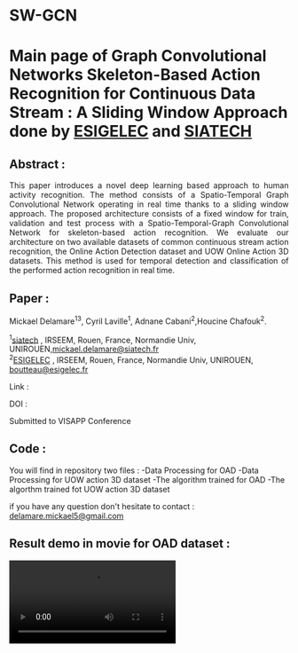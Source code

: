 # SW-GCN

# Main page of Graph Convolutional Networks Skeleton-Based Action Recognition for Continuous Data Stream : A Sliding Window Approach done by [ESIGELEC](https://www.esigelec.fr/) and [SIATECH](https://www.siatech.fr/)


 


## Abstract :
<p style="text-align:justify";>
This paper introduces a novel deep learning based approach to human activity recognition. The method consists of a Spatio-Temporal Graph Convolutional Network  operating in real time thanks to a sliding window approach. The proposed architecture consists of a fixed window for train, validation and test process with a Spatio-Temporal-Graph Convolutional Network for skeleton-based action recognition. We evaluate our architecture on two available datasets of common continuous stream action recognition, the Online Action Detection dataset and UOW Online Action 3D datasets. This method is used for temporal detection and classification of the performed action recognition in real time.</p>

## Paper :

Mickael Delamare<sup>1</sup><sup>3</sup>, Cyril Laville<sup>1</sup>, Adnane Cabani<sup>2</sup>,Houcine Chafouk<sup>2</sup>.  

<sup>1</sup>[siatech](https://www.siatech.fr/) , IRSEEM, Rouen, France, Normandie Univ, UNIROUEN,mickael.delamare@siatech.fr   
<sup>2</sup>[ESIGELEC](http://www.esigelec.fr/) , IRSEEM, Rouen, France, Normandie Univ, UNIROUEN, boutteau@esigelec.fr

Link : 

DOI : 

Submitted to VISAPP Conference

## Code :
You will find in repository two files : 
  -Data Processing for OAD 
  -Data Processing for UOW action 3D dataset
  -The algorithm trained for OAD
  -The algorthm trained fot UOW action 3D dataset
  
if you have any question don't hesitate to contact : delamare.mickael5@gmail.com

## Result demo in movie for OAD dataset :

<video autosize=true>
  <source src="Films et TV 2020-09-25 14-24-14_Trim.mp4" type="video/mp4">
</video>


